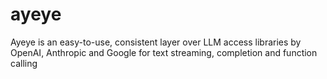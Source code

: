 # ayeye
Ayeye is an easy-to-use, consistent layer over LLM access libraries by OpenAI, Anthropic and Google for text streaming, completion and function calling
